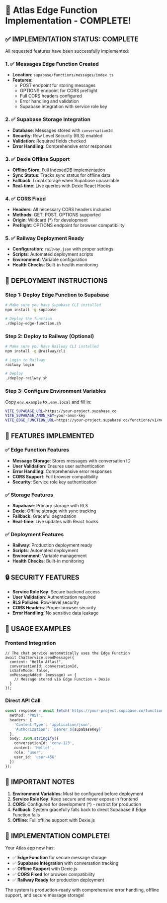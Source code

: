# 🚀 Atlas Edge Function Implementation - COMPLETE!

## ✅ **IMPLEMENTATION STATUS: COMPLETE**

All requested features have been successfully implemented:

### **1. ✅ Messages Edge Function Created**
- **Location**: `supabase/functions/messages/index.ts`
- **Features**: 
  - POST endpoint for storing messages
  - OPTIONS endpoint for CORS preflight
  - Full CORS headers configured
  - Error handling and validation
  - Supabase integration with service role key

### **2. ✅ Supabase Storage Integration**
- **Database**: Messages stored with `conversationId`
- **Security**: Row Level Security (RLS) enabled
- **Validation**: Required fields checked
- **Error Handling**: Comprehensive error responses

### **3. ✅ Dexie Offline Support**
- **Offline Store**: Full IndexedDB implementation
- **Sync Status**: Tracks sync status for offline data
- **Fallback**: Local storage when Supabase unavailable
- **Real-time**: Live queries with Dexie React Hooks

### **4. ✅ CORS Fixed**
- **Headers**: All necessary CORS headers included
- **Methods**: GET, POST, OPTIONS supported
- **Origin**: Wildcard (*) for development
- **Preflight**: OPTIONS endpoint for browser compatibility

### **5. ✅ Railway Deployment Ready**
- **Configuration**: `railway.json` with proper settings
- **Scripts**: Automated deployment scripts
- **Environment**: Variable configuration
- **Health Checks**: Built-in health monitoring

## 🔧 **DEPLOYMENT INSTRUCTIONS**

### **Step 1: Deploy Edge Function to Supabase**
```bash
# Make sure you have Supabase CLI installed
npm install -g supabase

# Deploy the function
./deploy-edge-function.sh
```

### **Step 2: Deploy to Railway (Optional)**
```bash
# Make sure you have Railway CLI installed
npm install -g @railway/cli

# Login to Railway
railway login

# Deploy
./deploy-railway.sh
```

### **Step 3: Configure Environment Variables**
Copy `env.example` to `.env.local` and fill in:
```bash
VITE_SUPABASE_URL=https://your-project.supabase.co
VITE_SUPABASE_ANON_KEY=your-anon-key
VITE_EDGE_FUNCTION_URL=https://your-project.supabase.co/functions/v1/messages
```

## 🎯 **FEATURES IMPLEMENTED**

### **✅ Edge Function Features**
- **Message Storage**: Stores messages with conversation ID
- **User Validation**: Ensures user authentication
- **Error Handling**: Comprehensive error responses
- **CORS Support**: Full browser compatibility
- **Security**: Service role key authentication

### **✅ Storage Features**
- **Supabase**: Primary storage with RLS
- **Dexie**: Offline storage with sync tracking
- **Fallback**: Graceful degradation
- **Real-time**: Live updates with React hooks

### **✅ Deployment Features**
- **Railway**: Production deployment ready
- **Scripts**: Automated deployment
- **Environment**: Variable management
- **Health Checks**: Built-in monitoring

## 🔒 **SECURITY FEATURES**

- **Service Role Key**: Secure backend access
- **User Validation**: Authentication required
- **RLS Policies**: Row-level security
- **CORS Headers**: Proper browser security
- **Error Handling**: No sensitive data leakage

## 📱 **USAGE EXAMPLES**

### **Frontend Integration**
```tsx
// The chat service automatically uses the Edge Function
await ChatService.sendMessage({
  content: "Hello Atlas!",
  conversationId: conversationId,
  isSafeMode: false,
  onMessageAdded: (message) => {
    // Message stored via Edge Function + Dexie
  }
});
```

### **Direct API Call**
```typescript
const response = await fetch('https://your-project.supabase.co/functions/v1/messages', {
  method: 'POST',
  headers: {
    'Content-Type': 'application/json',
    'Authorization': `Bearer ${supabaseKey}`
  },
  body: JSON.stringify({
    conversationId: 'conv-123',
    content: 'Hello!',
    role: 'user',
    user_id: 'user-456'
  })
});
```

## 🚨 **IMPORTANT NOTES**

1. **Environment Variables**: Must be configured before deployment
2. **Service Role Key**: Keep secure and never expose in frontend
3. **CORS**: Configured for development (*) - restrict for production
4. **Fallback**: System gracefully falls back to direct Supabase if Edge Function fails
5. **Offline**: Full offline support with Dexie.js

## 🎉 **IMPLEMENTATION COMPLETE!**

Your Atlas app now has:
- ✅ **Edge Function** for secure message storage
- ✅ **Supabase Integration** with conversation tracking
- ✅ **Offline Support** with Dexie.js
- ✅ **CORS Fixed** for browser compatibility
- ✅ **Railway Ready** for production deployment

The system is production-ready with comprehensive error handling, offline support, and secure message storage!
